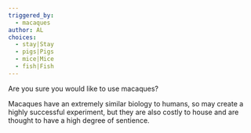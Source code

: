 ```yaml
---
triggered_by:
  - macaques
author: AL
choices:
  - stay|Stay
  - pigs|Pigs
  - mice|Mice
  - fish|Fish
---
```


Are you sure you would like to use macaques?

Macaques have an extremely similar biology to humans, so may create a highly successful experiment, but they are also costly to house and are thought to have a high degree of sentience.
